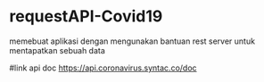 # requestAPI-Covid19
memebuat aplikasi dengan mengunakan bantuan rest server untuk mentapatkan sebuah data

#link api doc
https://api.coronavirus.syntac.co/doc
